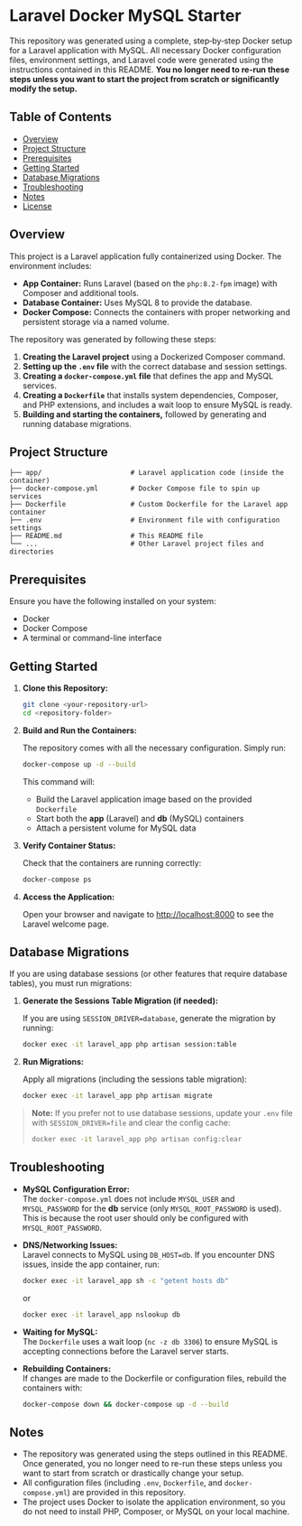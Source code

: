 # Laravel Docker MySQL Starter

This repository was generated using a complete, step‑by‑step Docker setup for a Laravel application with MySQL. All necessary Docker configuration files, environment settings, and Laravel code were generated using the instructions contained in this README. **You no longer need to re-run these steps unless you want to start the project from scratch or significantly modify the setup.**

## Table of Contents

- [Overview](#overview)
- [Project Structure](#project-structure)
- [Prerequisites](#prerequisites)
- [Getting Started](#getting-started)
- [Database Migrations](#database-migrations)
- [Troubleshooting](#troubleshooting)
- [Notes](#notes)
- [License](#license)

## Overview

This project is a Laravel application fully containerized using Docker. The environment includes:
- **App Container:** Runs Laravel (based on the `php:8.2-fpm` image) with Composer and additional tools.
- **Database Container:** Uses MySQL 8 to provide the database.
- **Docker Compose:** Connects the containers with proper networking and persistent storage via a named volume.

The repository was generated by following these steps:
1. **Creating the Laravel project** using a Dockerized Composer command.
2. **Setting up the `.env` file** with the correct database and session settings.
3. **Creating a `docker-compose.yml` file** that defines the app and MySQL services.
4. **Creating a `Dockerfile`** that installs system dependencies, Composer, and PHP extensions, and includes a wait loop to ensure MySQL is ready.
5. **Building and starting the containers,** followed by generating and running database migrations.

## Project Structure

```
├── app/                      # Laravel application code (inside the container)
├── docker-compose.yml        # Docker Compose file to spin up services
├── Dockerfile                # Custom Dockerfile for the Laravel app container
├── .env                      # Environment file with configuration settings
├── README.md                 # This README file
└── ...                       # Other Laravel project files and directories
```

## Prerequisites

Ensure you have the following installed on your system:
- Docker
- Docker Compose
- A terminal or command-line interface

## Getting Started

1. **Clone this Repository:**

   ```bash
   git clone <your-repository-url>
   cd <repository-folder>
   ```

2. **Build and Run the Containers:**

   The repository comes with all the necessary configuration. Simply run:

   ```bash
   docker-compose up -d --build
   ```

   This command will:
   - Build the Laravel application image based on the provided `Dockerfile`
   - Start both the **app** (Laravel) and **db** (MySQL) containers
   - Attach a persistent volume for MySQL data

3. **Verify Container Status:**

   Check that the containers are running correctly:

   ```bash
   docker-compose ps
   ```

4. **Access the Application:**

   Open your browser and navigate to [http://localhost:8000](http://localhost:8000) to see the Laravel welcome page.

## Database Migrations

If you are using database sessions (or other features that require database tables), you must run migrations:

1. **Generate the Sessions Table Migration (if needed):**

   If you are using `SESSION_DRIVER=database`, generate the migration by running:

   ```bash
   docker exec -it laravel_app php artisan session:table
   ```

2. **Run Migrations:**

   Apply all migrations (including the sessions table migration):

   ```bash
   docker exec -it laravel_app php artisan migrate
   ```

> **Note:** If you prefer not to use database sessions, update your `.env` file with `SESSION_DRIVER=file` and clear the config cache:
>
> ```bash
> docker exec -it laravel_app php artisan config:clear
> ```

## Troubleshooting

- **MySQL Configuration Error:**  
  The `docker-compose.yml` does not include `MYSQL_USER` and `MYSQL_PASSWORD` for the **db** service (only `MYSQL_ROOT_PASSWORD` is used). This is because the root user should only be configured with `MYSQL_ROOT_PASSWORD`.

- **DNS/Networking Issues:**  
  Laravel connects to MySQL using `DB_HOST=db`. If you encounter DNS issues, inside the app container, run:
  
  ```bash
  docker exec -it laravel_app sh -c "getent hosts db"
  ```
  
  or
  
  ```bash
  docker exec -it laravel_app nslookup db
  ```

- **Waiting for MySQL:**  
  The `Dockerfile` uses a wait loop (`nc -z db 3306`) to ensure MySQL is accepting connections before the Laravel server starts.

- **Rebuilding Containers:**  
  If changes are made to the Dockerfile or configuration files, rebuild the containers with:
  
  ```bash
  docker-compose down && docker-compose up -d --build
  ```

## Notes

- The repository was generated using the steps outlined in this README. Once generated, you no longer need to re-run these steps unless you want to start from scratch or drastically change your setup.
- All configuration files (including `.env`, `Dockerfile`, and `docker-compose.yml`) are provided in this repository.
- The project uses Docker to isolate the application environment, so you do not need to install PHP, Composer, or MySQL on your local machine.

